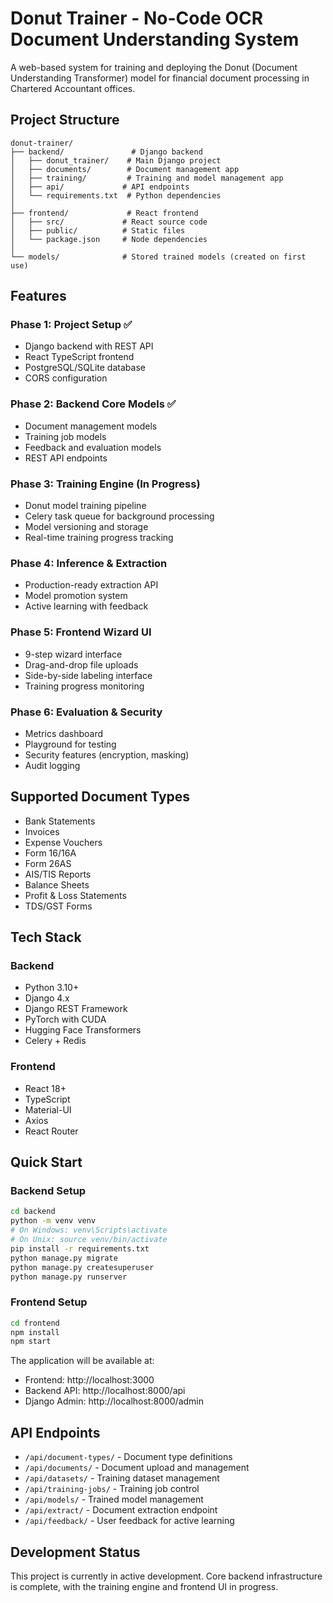 # Donut Trainer - No-Code OCR Document Understanding System

A web-based system for training and deploying the Donut (Document Understanding Transformer) model for financial document processing in Chartered Accountant offices.

## Project Structure

```
donut-trainer/
├── backend/               # Django backend
│   ├── donut_trainer/    # Main Django project
│   ├── documents/        # Document management app
│   ├── training/         # Training and model management app
│   ├── api/             # API endpoints
│   └── requirements.txt  # Python dependencies
│
├── frontend/             # React frontend
│   ├── src/             # React source code
│   ├── public/          # Static files
│   └── package.json     # Node dependencies
│
└── models/              # Stored trained models (created on first use)
```

## Features

### Phase 1: Project Setup ✅
- Django backend with REST API
- React TypeScript frontend
- PostgreSQL/SQLite database
- CORS configuration

### Phase 2: Backend Core Models ✅
- Document management models
- Training job models
- Feedback and evaluation models
- REST API endpoints

### Phase 3: Training Engine (In Progress)
- Donut model training pipeline
- Celery task queue for background processing
- Model versioning and storage
- Real-time training progress tracking

### Phase 4: Inference & Extraction
- Production-ready extraction API
- Model promotion system
- Active learning with feedback

### Phase 5: Frontend Wizard UI
- 9-step wizard interface
- Drag-and-drop file uploads
- Side-by-side labeling interface
- Training progress monitoring

### Phase 6: Evaluation & Security
- Metrics dashboard
- Playground for testing
- Security features (encryption, masking)
- Audit logging

## Supported Document Types

- Bank Statements
- Invoices
- Expense Vouchers
- Form 16/16A
- Form 26AS
- AIS/TIS Reports
- Balance Sheets
- Profit & Loss Statements
- TDS/GST Forms

## Tech Stack

### Backend
- Python 3.10+
- Django 4.x
- Django REST Framework
- PyTorch with CUDA
- Hugging Face Transformers
- Celery + Redis

### Frontend
- React 18+
- TypeScript
- Material-UI
- Axios
- React Router

## Quick Start

### Backend Setup

```bash
cd backend
python -m venv venv
# On Windows: venv\Scripts\activate
# On Unix: source venv/bin/activate
pip install -r requirements.txt
python manage.py migrate
python manage.py createsuperuser
python manage.py runserver
```

### Frontend Setup

```bash
cd frontend
npm install
npm start
```

The application will be available at:
- Frontend: http://localhost:3000
- Backend API: http://localhost:8000/api
- Django Admin: http://localhost:8000/admin

## API Endpoints

- `/api/document-types/` - Document type definitions
- `/api/documents/` - Document upload and management
- `/api/datasets/` - Training dataset management
- `/api/training-jobs/` - Training job control
- `/api/models/` - Trained model management
- `/api/extract/` - Document extraction endpoint
- `/api/feedback/` - User feedback for active learning

## Development Status

This project is currently in active development. Core backend infrastructure is complete, with the training engine and frontend UI in progress.